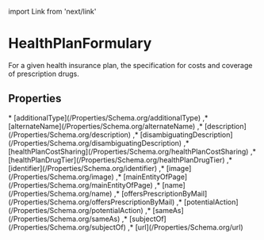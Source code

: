 import Link from 'next/link'

# HealthPlanFormulary

For a given health insurance plan, the specification for costs and coverage of prescription drugs.

## Properties

<Grid>
* [additionalType](/Properties/Schema.org/additionalType)
,* [alternateName](/Properties/Schema.org/alternateName)
,* [description](/Properties/Schema.org/description)
,* [disambiguatingDescription](/Properties/Schema.org/disambiguatingDescription)
,* [healthPlanCostSharing](/Properties/Schema.org/healthPlanCostSharing)
,* [healthPlanDrugTier](/Properties/Schema.org/healthPlanDrugTier)
,* [identifier](/Properties/Schema.org/identifier)
,* [image](/Properties/Schema.org/image)
,* [mainEntityOfPage](/Properties/Schema.org/mainEntityOfPage)
,* [name](/Properties/Schema.org/name)
,* [offersPrescriptionByMail](/Properties/Schema.org/offersPrescriptionByMail)
,* [potentialAction](/Properties/Schema.org/potentialAction)
,* [sameAs](/Properties/Schema.org/sameAs)
,* [subjectOf](/Properties/Schema.org/subjectOf)
,* [url](/Properties/Schema.org/url)

</Grid>

